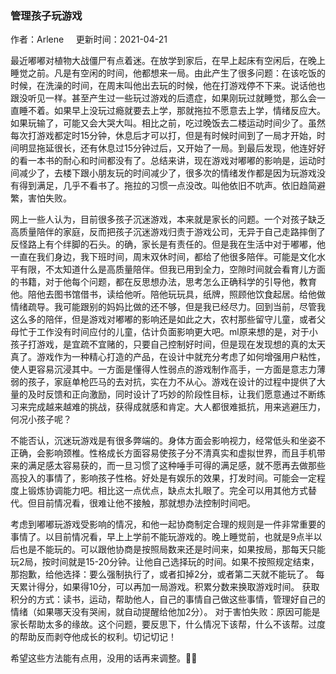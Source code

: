 ### 管理孩子玩游戏

<div class="users">作者：Arlene  &nbsp;&nbsp;&nbsp;   更新时间：2021-04-21</div>

最近嘟嘟对植物大战僵尸有点着迷。在放学到家后，在早上起床有空闲后，在晚上睡觉之前。凡是有空闲的时间，他都想来一局。由此产生了很多问题：在该吃饭的时候，在洗澡的时间，在周末叫他出去玩的时候，他在打游戏停不下来。说话他也跟没听见一样。甚至产生过一些玩过游戏的后遗症，如果刚玩过就睡觉，那么会一直睡不着。如果早上没玩过瘾就要去上学，那就拖拉不愿意去上学，情绪反应大。如果玩输了，可能又会大哭大叫。相比之前，吃过晚饭去二楼运动时间少了。虽然每次打游戏都定时15分钟，休息后才可以打，但是有时候时间到了一局才开始，时间明显拖延很长，还有休息过15分钟过后，又开始了一局。到最后发现，他连好好的看一本书的耐心和时间都没有了。总结来讲，现在游戏对嘟嘟的影响是，运动时间减少了，去楼下跟小朋友玩的时间减少了，很多次的情绪发作都是因为玩游戏没有得到满足，几乎不看书了。拖拉的习惯一点没改。叫他依旧不吭声。依旧趋简避繁，害怕失败。


网上一些人认为，目前很多孩子沉迷游戏，本来就是家长的问题。一个对孩子缺乏高质量陪伴的家庭，反而把孩子沉迷游戏归责于游戏公司，无异于自己走路摔倒了反怪路上有个绊脚的石头。的确，家长是有责任的。但是我在生活中对于嘟嘟，他一直在我们身边，我下班时间，周末双休时间，都给了他很多陪伴。可能是文化水平有限，不太知道什么是高质量陪伴。但我已用到全力，空隙时间就会看育儿方面的书籍，对于他每个问题，都在反思想办法，思考怎么正确科学的引导他，教育他。陪他去图书馆借书，读给他听。陪他玩玩具，纸牌，照顾他饮食起居。给他做情绪疏导。我可能跟别的妈妈比做的还不够，但是我已经尽力。回到当前，尽管我这么多的陪伴，但是游戏对嘟嘟的影响还是如此之大，农村那些留守儿童，或者父母忙于工作没有时间应付的儿童，估计负面影响更大吧。ml原来想的是，对于小孩子打游戏，是宜疏不宜赌的，只要自己控制好时间，但是现在发现想的真的太天真了。游戏作为一种精心打造的产品，在设计中就充分考虑了如何增强用户粘性，使人更容易沉浸其中。一方面是懂得人性弱点的游戏制作高手，一方面是意志力薄弱的孩子，家庭单枪匹马的去对抗，实在力不从心。游戏在设计的过程中提供了大量的及时反馈和正向激励，同时设计了巧妙的阶段性目标，让我们愿意通过不断练习来完成越来越难的挑战，获得成就感和肯定。大人都很难抵抗，用来逃避压力，何况小孩子呢？

不能否认，沉迷玩游戏是有很多弊端的。身体方面会影响视力，经常低头和坐姿不正确，会影响颈椎。性格成长方面容易使孩子分不清真实和虚拟世界，而且手机带来的满足感太容易获的，而一旦习惯了这种唾手可得的满足感，就不愿再去做那些高投入的事情了，影响孩子性格。好处是有娱乐的效果，打发时间。可能会一定程度上锻炼协调能力吧。相比这一点优点，缺点太扎眼了。完全可以用其他方式替代。但目前情况看，很难让他不接触，那就想办法控制时间吧。

考虑到嘟嘟玩游戏受影响的情况，和他一起协商制定合理的规则是一件非常重要的事情了。以目前情况看，早上上学前不能玩游戏的。晚上睡觉前，也就是9点半以后也是不能玩的。可以跟他协商是按照局数来还是时间来，如果按局，那每天只能玩2局，按时间就是15-20分钟。让他自己选择玩的时间。如果不按照规定结束，那抱歉，给他选择：要么强制执行了，或者扣掉2分，或者第二天就不能玩了。
每天累计得分，如果得10分，可以再加一局游戏。积累分数来换取游戏时间。
获取积分的方式：读书，运动，帮助他人，自己的事情自己做这些事情，管理好自己的情绪（如果哪天没有哭闹，就自动提醒给他加2分）。
对于害怕失败：原因可能是家长帮助太多的缘故。这个问题，要反思下，什么情况下该帮，什么不该帮。过度的帮助反而剥夺他成长的权利。切记切记！

希望这些方法能有点用，没用的话再来调整。:woman_shrugging: